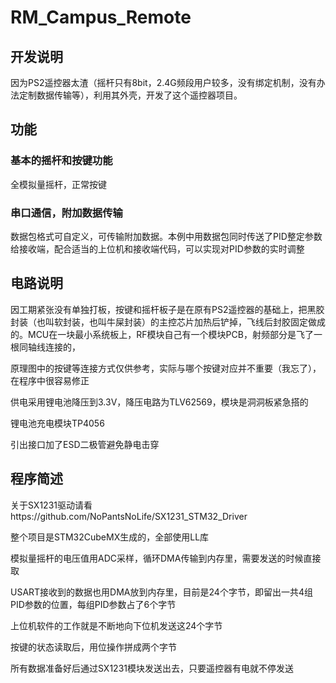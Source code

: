 # RM_Campus_Remote

## 开发说明

因为PS2遥控器太渣（摇杆只有8bit，2.4G频段用户较多，没有绑定机制，没有办法定制数据传输等），利用其外壳，开发了这个遥控器项目。

## 功能

### 基本的摇杆和按键功能

全模拟量摇杆，正常按键

### 串口通信，附加数据传输

数据包格式可自定义，可传输附加数据。本例中用数据包同时传送了PID整定参数给接收端，配合适当的上位机和接收端代码，可以实现对PID参数的实时调整

## 电路说明

因工期紧张没有单独打板，按键和摇杆板子是在原有PS2遥控器的基础上，把黑胶封装（也叫软封装，也叫牛屎封装）的主控芯片加热后铲掉，飞线后封胶固定做成的。MCU在一块最小系统板上，RF模块自己有一个模块PCB，射频部分是飞了一根同轴线连接的，

原理图中的按键等连接方式仅供参考，实际与哪个按键对应并不重要（我忘了），在程序中很容易修正

供电采用锂电池降压到3.3V，降压电路为TLV62569，模块是洞洞板紧急搭的

锂电池充电模块TP4056

引出接口加了ESD二极管避免静电击穿



## 程序简述

关于SX1231驱动请看https://github.com/NoPantsNoLife/SX1231_STM32_Driver

整个项目是STM32CubeMX生成的，全部使用LL库

模拟量摇杆的电压值用ADC采样，循环DMA传输到内存里，需要发送的时候直接取

USART接收到的数据也用DMA放到内存里，目前是24个字节，即留出一共4组PID参数的位置，每组PID参数占了6个字节

上位机软件的工作就是不断地向下位机发送这24个字节

按键的状态读取后，用位操作拼成两个字节

所有数据准备好后通过SX1231模块发送出去，只要遥控器有电就不停发送